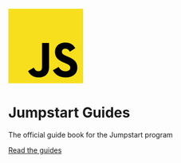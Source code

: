 ![logo](_media/javascript.png)

# Jumpstart Guides

The official guide book for the Jumpstart program

[Read the guides](/?id=jumpstart-guides)